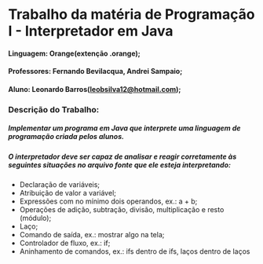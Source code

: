 # Trabalho da matéria de Programação I - Interpretador em Java
#### Linguagem: Orange(extenção .orange);
#### Professores: Fernando Bevilacqua, Andrei Sampaio;
#### Aluno: Leonardo Barros(leobsilva12@hotmail.com);

### Descrição do Trabalho:
##### Implementar um programa em Java que interprete uma linguagem de programação criada pelos alunos.
##### O interpretador deve ser capaz de analisar e reagir corretamente às seguintes situações no arquivo fonte que ele esteja interpretando:
* Declaração de variáveis;
* Atribuição de valor a variável;
* Expressões com no mínimo dois operandos, ex.: ​a + b​;
* Operações de adição, subtração, divisão, multiplicação e resto (módulo);
* Laço;
* Comando de saída, ex.: mostrar algo na tela;
* Controlador de fluxo, ex.: ​if​;
* Aninhamento de comandos, ex.: ifs dentro de ifs, laços dentro de laços
